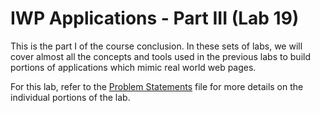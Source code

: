 # IWP Applications - Part III (Lab 19)

This is the part I of the course conclusion. In these sets of labs, we will cover almost all the concepts and tools used in the previous labs to build portions of applications which mimic real world web pages.

For this lab, refer to the [Problem Statements](./ProblemStatements.pdf) file for more details on the individual portions of the lab.
